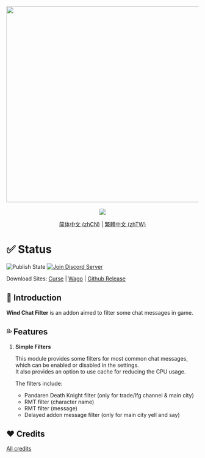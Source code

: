 <div align="center">
<img width="512" src="Title.svg"/><br><br>
<img src="https://img.shields.io/badge/Version-1.0.6-green.svg?longCache=true&style=for-the-badge"/>

[简体中文 (zhCN)](README_zhCN.md) | [繁體中文 (zhTW)](README_zhTW.md)
</div>

# ✅ Status

![Publish State](https://img.shields.io/github/actions/workflow/status/fang2hou/WindChatFilter/publish_stable.yml?branch=1.0.6) [![Join Discord Server](https://img.shields.io/badge/Wind%20Plugins-Join-grey.svg?longCache=true&color=7289DA&logo=discord)](https://discord.gg/WHDER5SATV)

Download Sites: [Curse](https://www.curseforge.com/wow/addons/wind-chat-filter-wcf) | [Wago](https://addons.wago.io/addons/windchatfilter) | [Github Release](https://github.com/fang2hou/WindChatFilter/releases)

## 🌟 Introduction

**Wind Chat Filter** is an addon aimed to filter some chat messages in game.

## 💦 Features

1. **Simple Filters**

    This module provides some filters for most common chat messages, which can be enabled or disabled in the settings.  
    It also provides an option to use cache for reducing the CPU usage.

    The filters include:
    - Pandaren Death Knight filter (only for trade/lfg channel & main city)
    - RMT filter (character name)
    - RMT filter (message)
    - Delayed addon message filter (only for main city yell and say)


## ❤️ Credits

[All credits](CREDITS.md)
